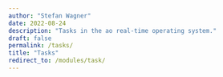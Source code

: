 ```yaml
---
author: "Stefan Wagner"
date: 2022-08-24
description: "Tasks in the ao real-time operating system."
draft: false
permalink: /tasks/
title: "Tasks"
redirect_to: /modules/task/
---
```

